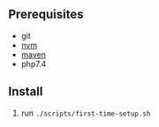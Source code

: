 ## Prerequisites

- git
- [nvm](https://github.com/nvm-sh/nvm)
- [maven](https://maven.apache.org/)
- php7.4

## Install

1. run `./scripts/first-time-setup.sh`
